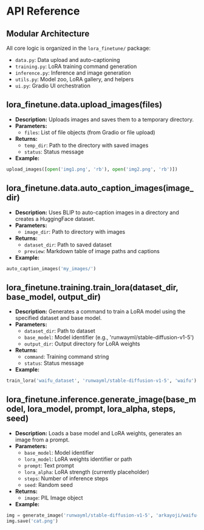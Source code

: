 # API Reference

## Modular Architecture
All core logic is organized in the `lora_finetune/` package:
- `data.py`: Data upload and auto-captioning
- `training.py`: LoRA training command generation
- `inference.py`: Inference and image generation
- `utils.py`: Model zoo, LoRA gallery, and helpers
- `ui.py`: Gradio UI orchestration

## lora_finetune.data.upload_images(files)
- **Description:** Uploads images and saves them to a temporary directory.
- **Parameters:**
  - `files`: List of file objects (from Gradio or file upload)
- **Returns:**
  - `temp_dir`: Path to the directory with saved images
  - `status`: Status message
- **Example:**
```python
upload_images([open('img1.png', 'rb'), open('img2.png', 'rb')])
```

## lora_finetune.data.auto_caption_images(image_dir)
- **Description:** Uses BLIP to auto-caption images in a directory and creates a HuggingFace dataset.
- **Parameters:**
  - `image_dir`: Path to directory with images
- **Returns:**
  - `dataset_dir`: Path to saved dataset
  - `preview`: Markdown table of image paths and captions
- **Example:**
```python
auto_caption_images('my_images/')
```

## lora_finetune.training.train_lora(dataset_dir, base_model, output_dir)
- **Description:** Generates a command to train a LoRA model using the specified dataset and base model.
- **Parameters:**
  - `dataset_dir`: Path to dataset
  - `base_model`: Model identifier (e.g., 'runwayml/stable-diffusion-v1-5')
  - `output_dir`: Output directory for LoRA weights
- **Returns:**
  - `command`: Training command string
  - `status`: Status message
- **Example:**
```python
train_lora('waifu_dataset', 'runwayml/stable-diffusion-v1-5', 'waifu')
```

## lora_finetune.inference.generate_image(base_model, lora_model, prompt, lora_alpha, steps, seed)
- **Description:** Loads a base model and LoRA weights, generates an image from a prompt.
- **Parameters:**
  - `base_model`: Model identifier
  - `lora_model`: LoRA weights identifier or path
  - `prompt`: Text prompt
  - `lora_alpha`: LoRA strength (currently placeholder)
  - `steps`: Number of inference steps
  - `seed`: Random seed
- **Returns:**
  - `image`: PIL Image object
- **Example:**
```python
img = generate_image('runwayml/stable-diffusion-v1-5', 'arkayoji/waifu-lora', 'a cat astronaut', 1.0, 50, 42)
img.save('cat.png')
``` 